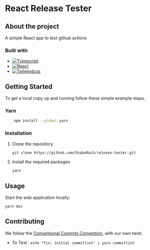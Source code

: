 # React Release Tester

## About the project

A simple React app to test github actions

### Built with

- [![Typescript][typescript]][typescript-url]
- [![React][react]][react-url]
- [![Tailwindcss][tailwindcss]][tailwindcss-url]

## Getting Started

To get a local copy up and running follow these simple example steps.

### Yarn

```sh
    npm install --global yarn
```

### Installation

1. Clone the repository
   ```sh
   git clone https://github.com/thaboRach/release-tester.git
   ```
2. Install the required packages
   ```sh
   yarn
   ```

## Usage

Start the web application locally:

```sh
yarn dev
```

## Contributing

We follow the [Conventional Commits Convention](https://www.conventionalcommits.org/en/v1.0.0/), with our own twist.

- To Test : `echo "fix: initial commitlint" | yarn commitlint`

[typescript]: https://img.shields.io/badge/TypeScript-007ACC?style=for-the-badge&logo=typescript&logoColor=white
[typescript-url]: https://www.typescriptlang.org/
[react]: https://img.shields.io/badge/React-20232A?style=for-the-badge&logo=react&logoColor=61DAFB
[react-url]: https://react.dev/
[tailwindcss]: https://img.shields.io/badge/Tailwind_CSS-38B2AC?style=for-the-badge&logo=tailwind-css&logoColor=white
[tailwindcss-url]: https://tailwindcss.com/

